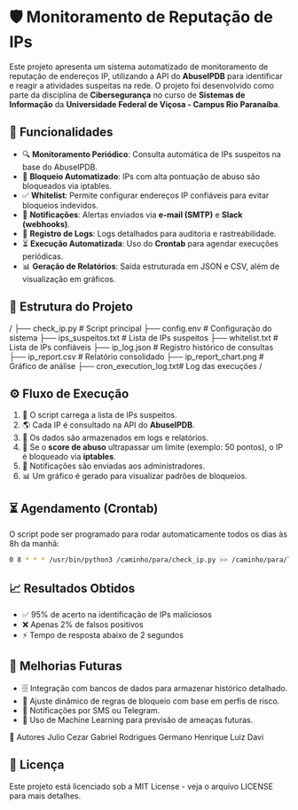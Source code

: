 # 🛡️ Monitoramento de Reputação de IPs

Este projeto apresenta um sistema automatizado de monitoramento de reputação de endereços IP, utilizando a API do **AbuseIPDB** para identificar e reagir a atividades suspeitas na rede. O projeto foi desenvolvido como parte da disciplina de **Cibersegurança** no curso de **Sistemas de Informação** da **Universidade Federal de Viçosa - Campus Rio Paranaíba**.

## 🚀 Funcionalidades
- 🔍 **Monitoramento Periódico**: Consulta automática de IPs suspeitos na base do AbuseIPDB.
- 🚫 **Bloqueio Automatizado**: IPs com alta pontuação de abuso são bloqueados via iptables.
- ✅ **Whitelist**: Permite configurar endereços IP confiáveis para evitar bloqueios indevidos.
- 📩 **Notificações**: Alertas enviados via **e-mail (SMTP)** e **Slack (webhooks)**.
- 📜 **Registro de Logs**: Logs detalhados para auditoria e rastreabilidade.
- ⏳ **Execução Automatizada**: Uso do **Crontab** para agendar execuções periódicas.
- 📊 **Geração de Relatórios**: Saída estruturada em JSON e CSV, além de visualização em gráficos.

## 📂 Estrutura do Projeto
/
├── check_ip.py           # Script principal
├── config.env            # Configuração do sistema
├── ips_suspeitos.txt     # Lista de IPs suspeitos
├── whitelist.txt         # Lista de IPs confiáveis
├── ip_log.json           # Registro histórico de consultas
├── ip_report.csv         # Relatório consolidado
├── ip_report_chart.png   # Gráfico de análise
├── cron_execution_log.txt# Log das execuções
/

## ⚙️ Fluxo de Execução
1. 📜 O script carrega a lista de IPs suspeitos.
2. 🌎 Cada IP é consultado na API do **AbuseIPDB**.
3. 📝 Os dados são armazenados em logs e relatórios.
4. 🚫 Se o **score de abuso** ultrapassar um limite (exemplo: 50 pontos), o IP é bloqueado via **iptables**.
5. 📢 Notificações são enviadas aos administradores.
6. 📊 Um gráfico é gerado para visualizar padrões de bloqueios.

## ⏳ Agendamento (Crontab)
O script pode ser programado para rodar automaticamente todos os dias às 8h da manhã:
```bash
0 8 * * * /usr/bin/python3 /caminho/para/check_ip.py >> /caminho/para/logs.txt 2>&1
```

## 📈 Resultados Obtidos
- ✅ 95% de acerto na identificação de IPs maliciosos
- ❌ Apenas 2% de falsos positivos
- ⚡ Tempo de resposta abaixo de 2 segundos

## 🔮 Melhorias Futuras
- 🗄️ Integração com bancos de dados para armazenar histórico detalhado.
- 🔧 Ajuste dinâmico de regras de bloqueio com base em perfis de risco.
- 📲 Notificações por SMS ou Telegram.
- 🤖 Uso de Machine Learning para previsão de ameaças futuras.

👥 Autores
Julio Cezar
Gabriel Rodrigues
Germano Henrique
Luiz Davi

## 📜 Licença

Este projeto está licenciado sob a MIT License - veja o arquivo LICENSE para mais detalhes.
